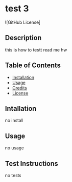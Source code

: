 # test 3
  ![GitHub License]
## Description
 this is how to testt read me hw

 ## Table of Contents

  * [Installation](#installation)
* [Usage](#usage)
* [Credits](#credits)
* [License](#license)
## Intallation

 no install

## Usage

  no usage
 
## Test Instructions
  no tests


